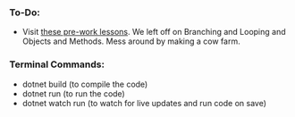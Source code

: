 ### To-Do:

- Visit [these pre-work lessons](https://www.learnhowtoprogram.com/c-and-net). We left off on Branching and Looping and Objects and Methods. Mess around by making a cow farm.

### Terminal Commands:

- dotnet build (to compile the code)
- dotnet run (to run the code)
- dotnet watch run (to watch for live updates and run code on save)